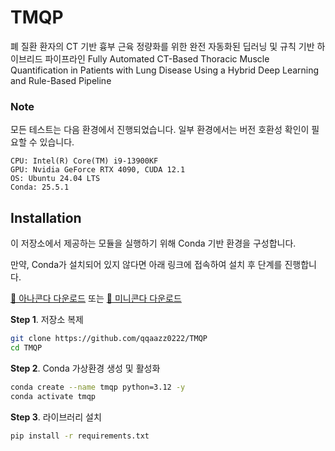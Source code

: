 # TMQP

폐 질환 환자의 CT 기반 흉부 근육 정량화를 위한 완전 자동화된 딥러닝 및 규칙 기반 하이브리드 파이프라인
Fully Automated CT-Based Thoracic Muscle Quantification in Patients with Lung Disease Using a Hybrid Deep Learning and Rule-Based Pipeline

### Note

모든 테스트는 다음 환경에서 진행되었습니다. 일부 환경에서는 버전 호환성 확인이 필요할 수 있습니다.

    CPU: Intel(R) Core(TM) i9-13900KF
    GPU: Nvidia GeForce RTX 4090, CUDA 12.1
    OS: Ubuntu 24.04 LTS
    Conda: 25.5.1

## Installation

이 저장소에서 제공하는 모듈을 실행하기 위해 Conda 기반 환경을 구성합니다.

만약, Conda가 설치되어 있지 않다면 아래 링크에 접속하여 설치 후 단계를 진행합니다.

[🔗 아나콘다 다운로드](https://www.anaconda.com/download/success) 또는 [🔗 미니콘다 다운로드](https://www.anaconda.com/docs/getting-started/miniconda/main)

**Step 1**. 저장소 복제

```bash
git clone https://github.com/qqaazz0222/TMQP
cd TMQP
```

**Step 2**. Conda 가상환경 생성 및 활성화

```bash
conda create --name tmqp python=3.12 -y
conda activate tmqp
```

**Step 3**. 라이브러리 설치

```bash
pip install -r requirements.txt
```
